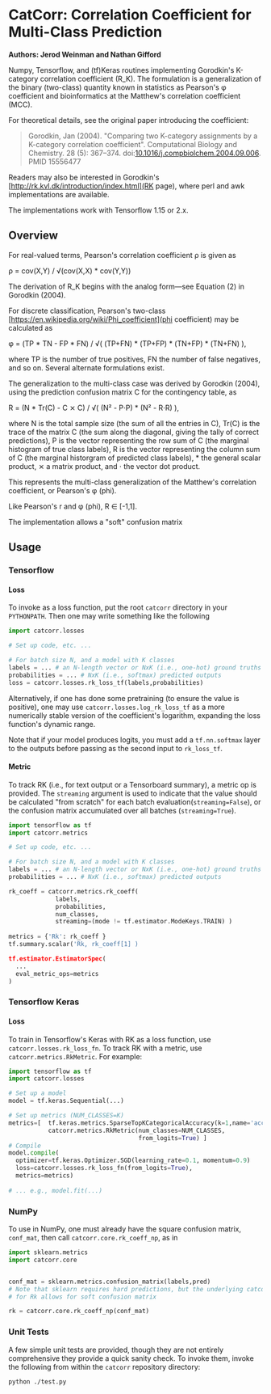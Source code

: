 # CatCorr: Correlation Coefficient for Multi-Class Prediction

**Authors: Jerod Weinman and Nathan Gifford**

Numpy, Tensorflow, and (tf)Keras routines implementing Gorodkin's
K-category correlation coefficient (R_K). The formulation is a
generalization of the binary (two-class) quantity known in statistics
as Pearson's φ coefficient and bioinformatics at the Matthew's
correlation coefficient (MCC).

For theoretical details, see the original paper introducing the coefficient:

> Gorodkin, Jan (2004). "Comparing two K-category assignments by a K-category correlation coefficient". Computational Biology and Chemistry. 28 (5): 367–374. doi:[10.1016/j.compbiolchem.2004.09.006](10.1016/j.compbiolchem.2004.09.006). PMID 15556477

Readers may also be interested in Gorodkin's
[http://rk.kvl.dk/introduction/index.html](RK page), where perl and
awk implementations are available.

The implementations work with Tensorflow 1.15 or 2.x.

## Overview

For real-valued terms, Pearson's correlation coefficient ρ is given as 

ρ = cov(X,Y) / √(cov(X,X) * cov(Y,Y))

The derivation of R_K begins with the analog form—see Equation (2) in
Gorodkin (2004).

For discrete classification, Pearson's two-class
[https://en.wikipedia.org/wiki/Phi_coefficient](phi coefficient) may
be calculated as

φ = (TP * TN - FP * FN) / √( (TP+FN) * (TP+FP) * (TN+FP) * (TN+FN) ),

where TP is the number of true positives, FN the number of false
negatives, and so on. Several alternate formulations exist.

The generalization to the multi-class case was derived by Gorodkin
(2004), using the prediction confusion matrix C for the contingency
table, as

R = (N * Tr(C) - C ⨯ C) / √( (N² - P⋅P) * (N² - R⋅R) ),

where N is the total sample size (the sum of all the entries in C),
Tr(C) is the trace of the matrix C (the sum along the diagonal, giving
the tally of correct predictions), P is the vector representing the
row sum of C (the marginal histogram of true class labels), R is the
vector representing the column sum of C (the marginal historgram of
predicted class labels), * the general scalar product, ⨯ a matrix
product, and ⋅ the vector dot product.

This represents the multi-class generalization of the Matthew's
correlation coefficient, or Pearson's φ (phi).

Like Pearson's r and φ (phi), R ∈ [-1,1].

The implementation allows a "soft" confusion matrix

## Usage

### Tensorflow

#### Loss

To invoke as a loss function, put the root `catcorr` directory in
your `PYTHONPATH`. Then one may write something like the following

```python
import catcorr.losses

# Set up code, etc. ...

# For batch size N, and a model with K classes
labels = ... # an N-length vector or NxK (i.e., one-hot) ground truths
probabilities = ... # NxK (i.e., softmax) predicted outputs 
loss = catcorr.losses.rk_loss_tf(labels,probabilities)
```

Alternatively, if one has done some pretraining (to ensure the value
is positive), one may use `catcorr.losses.log_rk_loss_tf` as a more
numerically stable version of the coefficient's logarithm, expanding
the loss function's dynamic range.

Note that if your model produces logits, you must add a
`tf.nn.softmax` layer to the outputs before passing as the second
input to `rk_loss_tf`.

#### Metric

To track RK (i.e., for text output or a Tensorboard summary), a metric
op is provided. The `streaming` argument is used to indicate that the
value should be calculated "from scratch" for each batch
evaluation(`streaming=False`), or the confusion matrix accumulated
over all batches (`streaming=True`).

```python
import tensorflow as tf
import catcorr.metrics

# Set up code, etc. ...

# For batch size N, and a model with K classes
labels = ... # an N-length vector or NxK (i.e., one-hot) ground truths
probabilities = ... # NxK (i.e., softmax) predicted outputs 

rk_coeff = catcorr.metrics.rk_coeff(
             labels,
             probabilities,
             num_classes,
             streaming=(mode != tf.estimator.ModeKeys.TRAIN) )
             
metrics = {'Rk': rk_coeff }
tf.summary.scalar('Rk, rk_coeff[1] )

tf.estimator.EstimatorSpec(
  ...
  eval_metric_ops=metrics
)
```

### Tensorflow Keras

#### Loss

To train in Tensorflow's Keras with RK as a loss function, use
`catcorr.losses.rk_loss_fn`. To track RK with a metric, use
`catcorr.metrics.RkMetric`. For example:

```python
import tensorflow as tf
import catcorr.losses

# Set up a model
model = tf.keras.Sequential(...)

# Set up metrics (NUM_CLASSES=K)
metrics=[  tf.keras.metrics.SparseTopKCategoricalAccuracy(k=1,name='acc'),
           catcorr.metrics.RkMetric(num_classes=NUM_CLASSES,
                                    from_logits=True) ]
# Compile 
model.compile(
  optimizer=tf.keras.Optimizer.SGD(learning_rate=0.1, momentum=0.9)
  loss=catcorr.losses.rk_loss_fn(from_logits=True),
  metrics=metrics)
  
# ... e.g., model.fit(...)
```

### NumPy

To use in NumPy, one must already have the square confusion matrix,
`conf_mat`, then call `catcorr.core.rk_coeff_np`, as in

```python
import sklearn.metrics
import catcorr.core


conf_mat = sklearn.metrics.confusion_matrix(labels,pred)
# Note that sklearn requires hard predictions, but the underlying catcorr code
# for Rk allows for soft confusion matrix

rk = catcorr.core.rk_coeff_np(conf_mat)
```

### Unit Tests

A few simple unit tests are provided, though they are not entirely
comprehensive they provide a quick sanity check. To invoke them,
invoke the following from within the `catcorr` repository directory:

```
python ./test.py
```
